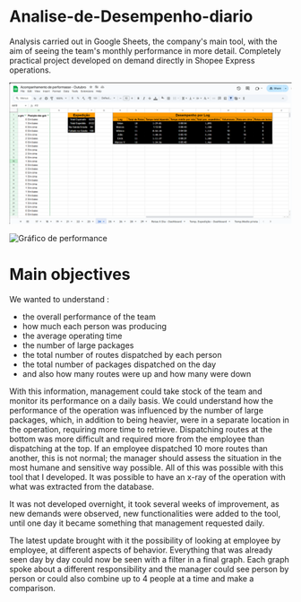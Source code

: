 # Analise-de-Desempenho-diario
Analysis carried out in Google Sheets, the company's main tool, with the aim of seeing the team's monthly performance in more detail. Completely practical project developed on demand directly in Shopee Express operations.

![Primeira página da analise](./img/Analise%20de%20performace%20na%20Shopee%20Express.png)

![Gráfico de performance](./img/Gráfico%20de%20Performasse.png)

# Main objectives
We wanted to understand :

- the overall performance of the team
- how much each person was producing
- the average operating time
- the number of large packages
- the total number of routes dispatched by each person
- the total number of packages dispatched on the day
- and also how many routes were up and how many were down

With this information, management could take stock of the team and monitor its performance on a daily basis. We could understand how the performance of the operation was influenced by the number of large packages, which, in addition to being heavier, were in a separate location in the operation, requiring more time to retrieve. Dispatching routes at the bottom was more difficult and required more from the employee than dispatching at the top. If an employee dispatched 10 more routes than another, this is not normal; the manager should assess the situation in the most humane and sensitive way possible. All of this was possible with this tool that I developed. It was possible to have an x-ray of the operation with what was extracted from the database. 

It was not developed overnight, it took several weeks of improvement, as new demands were observed, new functionalities were added to the tool, until one day it became something that management requested daily.

The latest update brought with it the possibility of looking at employee by employee, at different aspects of behavior. Everything that was already seen day by day could now be seen with a filter in a final graph. Each graph spoke about a different responsibility and the manager could see person by person or could also combine up to 4 people at a time and make a comparison.
